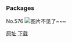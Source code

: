 ### Packages
No.576
![图片不见了~~~](https://imgs.xkcd.com/comics/packages.png)

[原址](https://xkcd.com//576) [下载](https://imgs.xkcd.com/comics/packages.png)

